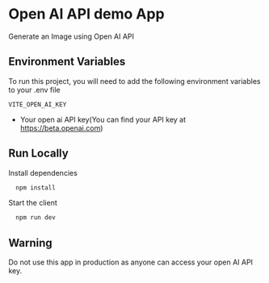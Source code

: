 
# Open AI API demo App

Generate an Image using Open AI API



## Environment Variables

To run this project, you will need to add the following environment variables to your .env file

`VITE_OPEN_AI_KEY` 
- Your open ai API key(You can find your API key at https://beta.openai.com)


## Run Locally

Install dependencies

```bash
  npm install
```

Start the client

```bash
  npm run dev
```


## Warning

Do not use this app in production as anyone can access your open AI API key.